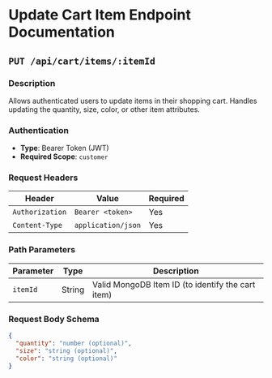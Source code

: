 # Update Cart Item Endpoint Documentation

## `PUT /api/cart/items/:itemId`

### Description
Allows authenticated users to update items in their shopping cart. Handles updating the quantity, size, color, or other item attributes.

### Authentication
- **Type**: Bearer Token (JWT)
- **Required Scope**: `customer`

### Request Headers
| Header | Value | Required |
|--------|-------|----------|
| `Authorization` | `Bearer <token>` | Yes |
| `Content-Type` | `application/json` | Yes |

### Path Parameters
| Parameter | Type   | Description                    |
|-----------|--------|--------------------------------|
| `itemId`  | String | Valid MongoDB Item ID (to identify the cart item) |

### Request Body Schema
```json
{
  "quantity": "number (optional)",
  "size": "string (optional)",
  "color": "string (optional)"
}
